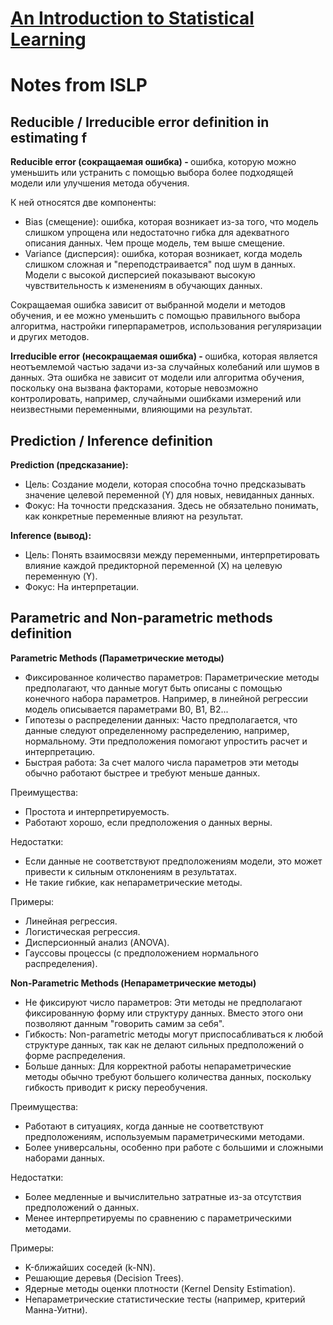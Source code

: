 # [An Introduction to Statistical Learning](https://www.statlearning.com/)

# Notes from ISLP

## Reducible / Irreducible error definition in estimating f
<b> Reducible error (сокращаемая ошибка) - </b> ошибка, которую можно уменьшить или устранить с помощью выбора более подходящей модели или улучшения метода обучения. <br>

К ней относятся две компоненты:
- Bias (смещение): ошибка, которая возникает из-за того, что модель слишком упрощена или недостаточно гибка для адекватного описания данных. Чем проще модель, тем выше смещение.
- Variance (дисперсия): ошибка, которая возникает, когда модель слишком сложная и "переподстраивается" под шум в данных. Модели с высокой дисперсией показывают высокую чувствительность к изменениям в обучающих данных.

Сокращаемая ошибка зависит от выбранной модели и методов обучения, и ее можно уменьшить с помощью правильного выбора алгоритма, настройки гиперпараметров, использования регуляризации и других методов.

<b> Irreducible error (несокращаемая ошибка) - </b> ошибка, которая является неотъемлемой частью задачи из-за случайных колебаний или шумов в данных. Эта ошибка не зависит от модели или алгоритма обучения, поскольку она вызвана факторами, которые невозможно контролировать, например, случайными ошибками измерений или неизвестными переменными, влияющими на результат.


## Prediction / Inference definition

<b>Prediction (предсказание):</b>

- Цель: Создание модели, которая способна точно предсказывать значение целевой переменной (Y) для новых, невиданных данных.
- Фокус: На точности предсказания. Здесь не обязательно понимать, как конкретные переменные влияют на результат.

<b>Inference (вывод):</b>

- Цель: Понять взаимосвязи между переменными, интерпретировать влияние каждой предикторной переменной (X) на целевую переменную (Y).
- Фокус: На интерпретации.


## Parametric and Non-parametric methods definition

<b> Parametric Methods (Параметрические методы) </b>

- Фиксированное количество параметров: Параметрические методы предполагают, что данные могут быть описаны с помощью конечного набора параметров. Например, в линейной регрессии модель описывается параметрами B0, B1, B2...
- Гипотезы о распределении данных: Часто предполагается, что данные следуют определенному распределению, например, нормальному. Эти предположения помогают упростить расчет и интерпретацию.
- Быстрая работа: За счет малого числа параметров эти методы обычно работают быстрее и требуют меньше данных.

Преимущества:
- Простота и интерпретируемость.
- Работают хорошо, если предположения о данных верны.

Недостатки:
- Если данные не соответствуют предположениям модели, это может привести к сильным отклонениям в результатах.
- Не такие гибкие, как непараметрические методы.

Примеры:
- Линейная регрессия.
- Логистическая регрессия.
- Дисперсионный анализ (ANOVA).
- Гауссовы процессы (с предположением нормального распределения).

<b> Non-Parametric Methods (Непараметрические методы) </b>

- Не фиксируют число параметров: Эти методы не предполагают фиксированную форму или структуру данных. Вместо этого они позволяют данным "говорить самим за себя".
- Гибкость: Non-parametric методы могут приспосабливаться к любой структуре данных, так как не делают сильных предположений о форме распределения.
- Больше данных: Для корректной работы непараметрические методы обычно требуют большего количества данных, поскольку гибкость приводит к риску переобучения.

Преимущества:
- Работают в ситуациях, когда данные не соответствуют предположениям, используемым параметрическими методами.
- Более универсальны, особенно при работе с большими и сложными наборами данных.

Недостатки:
- Более медленные и вычислительно затратные из-за отсутствия предположений о данных.
- Менее интерпретируемы по сравнению с параметрическими методами.

Примеры:
- K-ближайших соседей (k-NN).
- Решающие деревья (Decision Trees).
- Ядерные методы оценки плотности (Kernel Density Estimation).
- Непараметрические статистические тесты (например, критерий Манна-Уитни).



